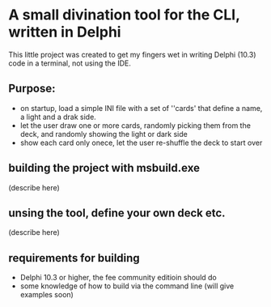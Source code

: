 # A small divination tool for the CLI, written in Delphi

This little project was created to get my fingers wet in writing Delphi (10.3) code in a terminal, not using the IDE.

## Purpose:

- on startup, load a simple INI file with a set of ''cards' that define a name, a light and a drak side.
- let the user draw one or more cards, randomly picking them from the deck, and randomly showing the light or dark side
- show each card only onece, let the user re-shuffle the deck to start over

## building the project with msbuild.exe 

(describe here)

## unsing the tool, define your own deck etc.

(describe here)

## requirements for building

- Delphi 10.3 or higher, the fee community editioin should do
- some knowledge of how to build via the command line (will give examples soon)

